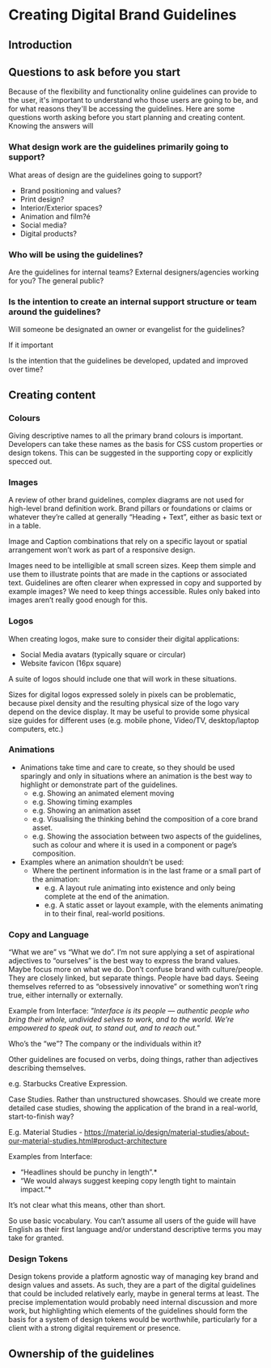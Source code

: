 # Creating Digital Brand Guidelines

## Introduction

## Questions to ask before you start

Because of the flexibility and functionality online guidelines can provide to the user, it's important to understand who those users are going to be, and for what reasons they'll be accessing the guidelines. Here are some questions worth asking before you start planning and creating content. Knowing the answers will 

### What design work are the guidelines primarily going to support?

What areas of design are the guidelines going to support?

* Brand positioning and values?
* Print design?
* Interior/Exterior spaces?
* Animation and film?é
* Social media?
* Digital products?

### Who will be using the guidelines?

Are the guidelines for internal teams? External designers/agencies working for you? The general public?

### Is the intention to create an internal support structure or team around the guidelines?

Will someone be designated an owner or evangelist for the guidelines? 

If it important 

Is the intention that the guidelines be developed, updated and improved over time?

## Creating content

### Colours

Giving descriptive names to all the primary brand colours is important. Developers can take these names as the basis for CSS custom properties or design tokens. This can be suggested in the supporting copy or explicitly specced out.

### Images

A review of other brand guidelines, complex diagrams are not used for high-level brand definition work. Brand pillars or foundations or claims or whatever they’re called at generally “Heading + Text”, either as basic text or in a table.

Image and Caption combinations that rely on a specific layout or spatial arrangement won’t work as part of a responsive design.

Images need to be intelligible at small screen sizes. Keep them simple and use them to illustrate points that are made in the captions or associated text. Guidelines are often clearer when expressed in copy and supported by example images? We need to keep things accessible. Rules only baked into images aren’t really good enough for this.

### Logos

When creating logos, make sure to consider their digital applications:

* Social Media avatars (typically square or circular)
* Website favicon (16px square)

A suite of logos should include one that will work in these situations.

Sizes for digital logos expressed solely in pixels can be problematic, because pixel density and the resulting physical size of the logo vary depend on the device display. It may be useful to provide some physical size guides for different uses (e.g. mobile phone, Video/TV, desktop/laptop computers, etc.)

### Animations

* Animations take time and care to create, so they should be used sparingly and only in situations where an animation is the best way to highlight or demonstrate part of the guidelines.
  * e.g. Showing an animated element moving
  * e.g. Showing timing examples
  * e.g. Showing an animation asset
  * e.g. Visualising the thinking behind the composition of a core brand asset.
  * e.g. Showing the association between two aspects of the guidelines, such as colour and where it is used in a component or page’s composition.
* Examples where an animation shouldn’t be used:
  * Where the pertinent information is in the last frame or a small part of the animation:
    * e.g. A layout rule animating into existence and only being complete at the end of the animation.
    * e.g. A static asset or layout example, with the elements animating in to their final, real-world positions.

### Copy and Language

“What we are” vs “What we do”. I’m not sure applying a set of aspirational adjectives to “ourselves” is the best way to express the brand values. Maybe focus more on what we do. Don’t confuse brand with culture/people. They are closely linked, but separate things. People have bad days. Seeing themselves referred to as “obsessively innovative” or something won’t ring true, either internally or externally.

Example from Interface: *"Interface is its people — authentic people who bring their whole, undivided selves to work, and to the world. We’re empowered to speak out, to stand out, and to reach out."*

Who’s the “we”? The company or the individuals within it?

Other guidelines are focused on verbs, doing things, rather than adjectives describing themselves.

e.g. Starbucks Creative Expression.

Case Studies. Rather than unstructured showcases. Should we create more detailed case studies, showing the application of the brand in a real-world, start-to-finish way?

E.g. Material Studies - https://material.io/design/material-studies/about-our-material-studies.html#product-architecture

Examples from Interface: 

* “Headlines should be punchy in length”.*
* “We would always suggest keeping copy length tight to maintain impact.”*

It’s not clear what this means, other than short.

So use basic vocabulary. You can’t assume all users of the guide will have English as their first language and/or understand descriptive terms you may take for granted.

### Design Tokens

Design tokens provide a platform agnostic way of managing key brand and design values and assets. As such, they are a part of the digital guidelines that could be included relatively early, maybe in general terms at least. The precise implementation would probably need internal discussion and more work, but highlighting which elements of the guidelines should form the basis for a system of design tokens would be worthwhile, particularly for a client with a strong digital requirement or presence.

## Ownership of the guidelines